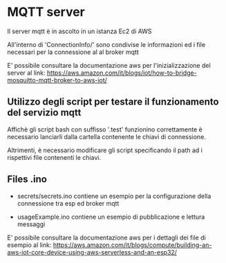 # MQTT server

Il server mqtt è in ascolto in un istanza Ec2 di AWS

All'interno di 'ConnectionInfo/' sono condivise le informazioni ed i file necessari per la connessione al al broker mqtt

E' possibile consultare la documentazione aws per l'inizializzazione del server al link:
https://aws.amazon.com/it/blogs/iot/how-to-bridge-mosquitto-mqtt-broker-to-aws-iot/

## Utilizzo degli script per testare il funzionamento del servizio mqtt

Affichè gli script bash con suffisso '.test' funzionino correttamente è necessario lanciarli dalla cartella contenente le chiavi di connessione.

Altrimenti, è necessario modificare gli script specificando il path ad i rispettivi file contenenti le chiavi.

## Files .ino

- secrets/secrets.ino contiene un esempio per la configurazione della connessione tra esp ed broker mqtt

- usageExample.ino contiene un esempio di pubblicazione e lettura messaggi

E' possibile consultare la documentazione aws per i dettagli dei file di esempio al link:
https://aws.amazon.com/it/blogs/compute/building-an-aws-iot-core-device-using-aws-serverless-and-an-esp32/
